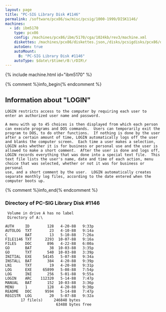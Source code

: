 ```yaml
---
layout: page
title: "PC-SIG Library Disk #1146"
permalink: /software/pcx86/sw/misc/pcsig/1000-1999/DISK1146/
machines:
  - id: ibm5170
    type: pcx86
    config: /machines/pcx86/ibm/5170/cga/1024kb/rev3/machine.xml
    diskettes: /machines/pcx86/diskettes.json,/disks/pcsigdisks/pcx86/diskettes.json
    autoGen: true
    autoMount:
      B: "PC-SIG Library Disk #1146"
    autoType: $date\r$time\rB:\rDIR\r
---
```


{% include machine.html id="ibm5170" %}

{% comment %}info_begin{% endcomment %}

## Information about "LOGIN"

    LOGIN restricts access to the computer by requiring each user to
    enter an authorized user name and password.
    
    A menu with up to 45 choices is then displayed from which each person
    can execute programs and DOS commands.  Users can temporarily exit the
    program to DOS, to do other functions.  If nothing is done by the user
    after a certain amount of time, LOGIN automatically logs off the user
    and blanks the computer screen.  Each time a user makes a selection,
    LOGIN asks whether it is for business or personal use and the user is
    allowed to make a short comment.  After the user is done and logs off,
    LOGIN records everything that was done into a special text file.  This
    text file lists the user's name, date and time of each action, menu
    choice that was selected, whether or not it was for business or personal
    use, and a short comment by the user.  LOGIN automatically creates
    separate monthly log files, according to the date entered when the
    computer boots up.
{% comment %}info_end{% endcomment %}


### Directory of PC-SIG Library Disk #1146

     Volume in drive A has no label
     Directory of A:\

    AUTH     ID        128   4-20-88   9:33p
    AUTOLOG  TXT        23   4-10-88   9:14a
    C        BAT        13   5-10-88   7:26a
    FILE1146 TXT      2293  10-07-88   9:16a
    FILES    DOC       896   4-22-88   6:00a
    GO       BAT        38  10-03-88   3:35p
    GO       TXT       540  10-03-88   3:39p
    INITIAL  EXE     54145   5-07-88   9:34a
    INSTALL  BAT       384   4-20-88   9:39p
    LN1      TXT        19   4-20-88   9:31p
    LOG      EXE     65899   5-08-88   7:54p
    LOG      INI       256   5-01-88   9:55a
    LOGIN    ARC    112320   5-14-88   7:47p
    MANUAL   BAT       152  10-03-88   3:36p
    MENU     1         128   4-20-88   9:30p
    README   DOC      9594   5-14-88   7:47p
    REGISTR  LOG        20   5-07-88   9:32a
           17 file(s)     246848 bytes
                           63488 bytes free
